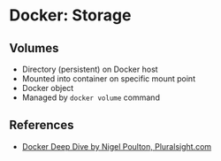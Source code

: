 # Docker: Storage

## Volumes

- Directory (persistent) on Docker host
- Mounted into container on specific mount point
- Docker object
- Managed by `docker volume` command

## References

- [Docker Deep Dive by Nigel Poulton, Pluralsight.com](https://www.pluralsight.com/courses/docker-deep-dive-update)
